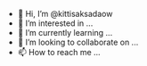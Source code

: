 - 👋 Hi, I’m @kittisaksadaow
- 👀 I’m interested in ...
- 🌱 I’m currently learning ...
- 💞️ I’m looking to collaborate on ...
- 📫 How to reach me ...

<!---
kittisaksadaow/kittisaksadaow is a ✨ special ✨ repository because its `README.md` (this file) appears on your GitHub profile.
You can click the Preview link to take a look at your changes.
--->
